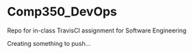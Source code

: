 # Comp350_DevOps
Repo for in-class TravisCI assignment for Software Engineering


Creating something to push... 